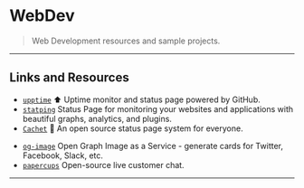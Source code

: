 # WebDev

> Web Development resources and sample projects.

---

## Links and Resources

* [`upptime`](https://github.com/upptime/upptime) ⬆️ Uptime monitor and status page powered by GitHub.
* [`statping`](https://github.com/statping/statping) Status Page for monitoring your websites and applications with beautiful graphs, analytics, and plugins.
* [`Cachet`](https://github.com/CachetHQ/Cachet) 📛 An open source status page system for everyone.

[](.)

* [`og-image`](https://github.com/vercel/og-image) Open Graph Image as a Service - generate cards for Twitter, Facebook, Slack, etc.
* [`papercups`](https://github.com/papercups-io/papercups) Open-source live customer chat.

---
